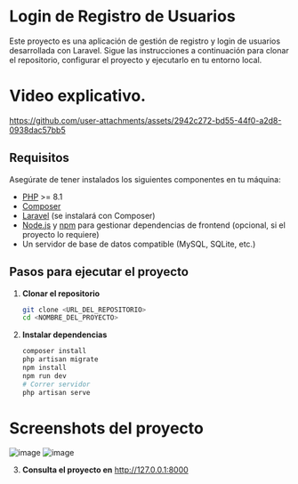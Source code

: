 # Login de Registro de Usuarios

Este proyecto es una aplicación de gestión de registro y login de usuarios desarrollada con Laravel. 
Sigue las instrucciones a continuación para clonar el repositorio, configurar el proyecto y ejecutarlo en tu entorno local.

# Video explicativo.

https://github.com/user-attachments/assets/2942c272-bd55-44f0-a2d8-0938dac57bb5

## Requisitos

Asegúrate de tener instalados los siguientes componentes en tu máquina:

- [PHP](https://www.php.net/) >= 8.1
- [Composer](https://getcomposer.org/)
- [Laravel](https://laravel.com/) (se instalará con Composer)
- [Node.js](https://nodejs.org/) y [npm](https://www.npmjs.com/) para gestionar dependencias de frontend (opcional, si el proyecto lo requiere)
- Un servidor de base de datos compatible (MySQL, SQLite, etc.)

## Pasos para ejecutar el proyecto

1. **Clonar el repositorio**
   ```bash
   git clone <URL_DEL_REPOSITORIO>
   cd <NOMBRE_DEL_PROYECTO>
   ```
2. **Instalar dependencias**
   ```bash
   composer install
   php artisan migrate
   npm install
   npm run dev
   # Correr servidor
   php artisan serve
   ```

# Screenshots del proyecto

![image](https://github.com/user-attachments/assets/ab1d08f5-f699-471d-b11b-56fc4317455c)
![image](https://github.com/user-attachments/assets/1b76a298-f46c-49cc-a358-180ab059e71c)

3. **Consulta el proyecto en** http://127.0.0.1:8000
   
